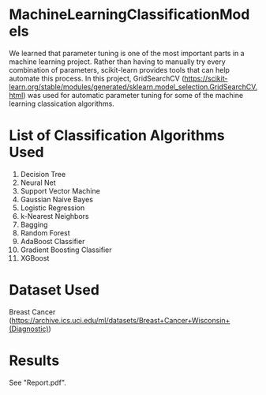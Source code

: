 # MachineLearningClassificationModels

We learned that parameter tuning is one of the most important parts in a machine learning project.
Rather than having to manually try every combination of parameters, scikit-learn provides tools
that can help automate this process. In this project, GridSearchCV (https://scikit-learn.org/stable/modules/generated/sklearn.model_selection.GridSearchCV.html) was used for automatic
parameter tuning for some of the machine learning classication algorithms.

# List of Classification Algorithms Used
1. Decision Tree
2. Neural Net
3. Support Vector Machine
4. Gaussian Naive Bayes
5. Logistic Regression
6. k-Nearest Neighbors
7. Bagging
8. Random Forest
9. AdaBoost Classifier
10. Gradient Boosting Classifier
11. XGBoost

# Dataset Used

Breast Cancer (https://archive.ics.uci.edu/ml/datasets/Breast+Cancer+Wisconsin+(Diagnostic))

# Results

See "Report.pdf".
